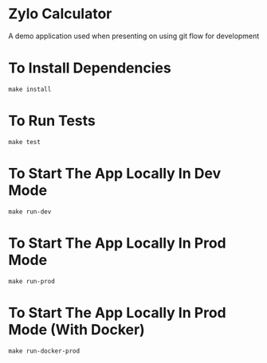 # Zylo Calculator  
A demo application used when presenting on using git flow for development  

# To Install Dependencies  
`make install`  

# To Run Tests  
`make test`  

# To Start The App Locally In Dev Mode   
`make run-dev`  

# To Start The App Locally In Prod Mode  
`make run-prod`  

# To Start The App Locally In Prod Mode (With Docker)  
`make run-docker-prod`  
